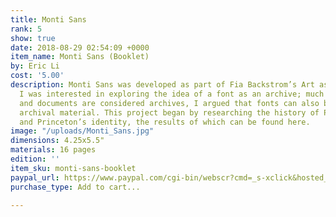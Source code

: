```yaml
---
title: Monti Sans
rank: 5
show: true
date: 2018-08-29 02:54:09 +0000
item_name: Monti Sans (Booklet)
by: Eric Li
cost: '5.00'
description: Monti Sans was developed as part of Fia Backstrom’s Art as Research class.
  I was interested in exploring the idea of a font as an archive; much like how photographs
  and documents are considered archives, I argued that fonts can also be considered
  archival material. This project began by researching the history of Princeton Monticello
  and Princeton’s identity, the results of which can be found here.
image: "/uploads/Monti_Sans.jpg"
dimensions: 4.25x5.5"
materials: 16 pages
edition: ''
item_sku: monti-sans-booklet
paypal_url: https://www.paypal.com/cgi-bin/webscr?cmd=_s-xclick&hosted_button_id=XZBBDNNLYR5DQ
purchase_type: Add to cart...

---
```

